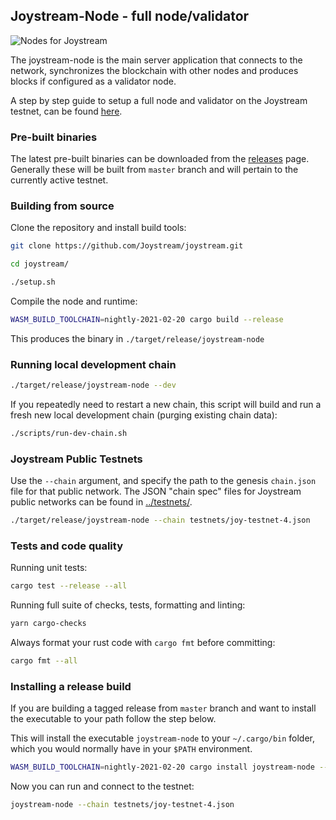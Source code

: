 ## Joystream-Node - full node/validator

![ Nodes for Joystream](./validator-node-banner.svg)

The joystream-node is the main server application that connects to the network, synchronizes the blockchain with other nodes and produces blocks if configured as a validator node.

A step by step guide to setup a full node and validator on the Joystream testnet, can be found [here](https://github.com/Joystream/helpdesk/tree/master/roles/validators).

### Pre-built binaries

The latest pre-built binaries can be downloaded from the [releases](https://github.com/Joystream/joystream/releases) page.
Generally these will be built from `master` branch and will pertain to the currently active testnet.

### Building from source

Clone the repository and install build tools:

```bash
git clone https://github.com/Joystream/joystream.git

cd joystream/

./setup.sh
```

Compile the node and runtime:

```bash
WASM_BUILD_TOOLCHAIN=nightly-2021-02-20 cargo build --release
```

This produces the binary in `./target/release/joystream-node`

### Running local development chain

```bash
./target/release/joystream-node --dev
```

If you repeatedly need to restart a new chain,
this script will build and run a fresh new local development chain (purging existing chain data):

```bash
./scripts/run-dev-chain.sh
```

### Joystream Public Testnets

Use the `--chain` argument, and specify the path to the genesis `chain.json` file for that public network. The JSON "chain spec" files for Joystream public networks can be found in [../testnets/](../testnets/).

```bash
./target/release/joystream-node --chain testnets/joy-testnet-4.json
```

### Tests and code quality

Running unit tests:

```bash
cargo test --release --all
```

Running full suite of checks, tests, formatting and linting:

```bash
yarn cargo-checks
```

Always format your rust code with `cargo fmt` before committing:

```bash
cargo fmt --all
```

### Installing a release build

If you are building a tagged release from `master` branch and want to install the executable to your path follow the step below.

This will install the executable `joystream-node` to your `~/.cargo/bin` folder, which you would normally have in your `$PATH` environment.

```bash
WASM_BUILD_TOOLCHAIN=nightly-2021-02-20 cargo install joystream-node --path node/ --locked
```

Now you can run and connect to the testnet:

```bash
joystream-node --chain testnets/joy-testnet-4.json
```
